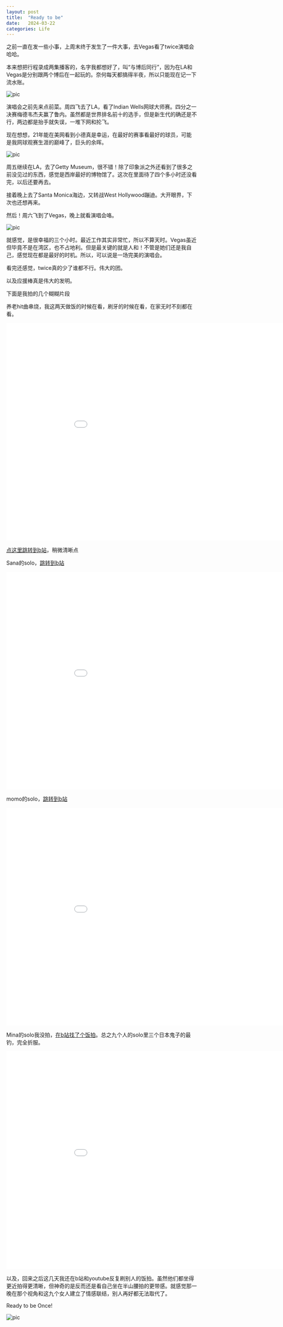 ```yaml
---
layout: post
title:  "Ready to be"
date:   2024-03-22
categories: Life
---
```


之前一直在发一些小事，上周末终于发生了一件大事，去Vegas看了twice演唱会哈哈。

本来想把行程录成两集播客的，名字我都想好了，叫“与博后同行”，因为在LA和Vegas是分别跟两个博后在一起玩的。奈何每天都搞得半夜，所以只能现在记一下流水账。

![pic](/image/concert_1.png)

演唱会之前先来点前菜。周四飞去了LA，看了Indian Wells网球大师赛。四分之一决赛梅德韦杰夫赢了鲁内。虽然都是世界排名前十的选手，但是新生代的确还是不行，两边都是抬手就失误，一堆下网和抡飞。

现在想想，21年能在美网看到小德真是幸运，在最好的赛事看最好的球员，可能是我网球观赛生涯的巅峰了，巨头的余晖。

![pic](/image/concert_2.jpg)

周五继续在LA，去了Getty Museum，很不错！除了印象派之外还看到了很多之前没见过的东西，感觉是西岸最好的博物馆了。这次在里面待了四个多小时还没看完，以后还要再去。

接着晚上去了Santa Monica海边，又转战West Hollywood蹦迪。大开眼界，下次也还想再来。 

然后！周六飞到了Vegas，晚上就看演唱会咯。

![pic](/image/concert_3.jpeg)

就感觉，是很幸福的三个小时。最近工作其实非常忙，所以不算天时。Vegas虽近但毕竟不是在湾区，也不占地利。但是最关键的就是人和！不管是她们还是我自己，感觉现在都是最好的时机。所以，可以说是一场完美的演唱会。

看完还感觉，twice真的少了谁都不行。伟大的团。

以及应援棒真是伟大的发明。

下面是我拍的几个糊糊片段

养老hit曲串烧，我这两天做饭的时候在看，刷牙的时候在看，在家无时不刻都在看。

<div class="video-container">
	<iframe src="//player.bilibili.com/player.html?aid=1752169784&bvid=BV1Ux421k73D&cid=1479043767&p=1" style="width: 100vw; height: 60vw; border: none;" allowfullscreen="true"> </iframe>
</div>

<a href="https://www.bilibili.com/video/BV1Ux421k73D/?vd_source=7c82d1da330059f7e736f6faedfffc95" target="_blank" rel="noopener noreferrer">点这里跳转到b站</a>，稍微清晰点


Sana的solo，<a href="https://www.bilibili.com/video/BV1Q1421Q7c9/?vd_source=7c82d1da330059f7e736f6faedfffc95" target="_blank" rel="noopener noreferrer">跳转到b站</a> 

<div class="video-container">
	<iframe src="//player.bilibili.com/player.html?aid=1552103037&bvid=BV1Q1421Q7c9&cid=1478980323&p=1" style="width: 100vw; height: 60vw; border: none;" allowfullscreen="true"> </iframe>
</div>

momo的solo，<a href="https://www.bilibili.com/video/BV11C411b7rr/?vd_source=7c82d1da330059f7e736f6faedfffc95" target="_blank" rel="noopener noreferrer">跳转到b站</a>

<div class="video-container">
	<iframe src="//player.bilibili.com/player.html?aid=1952016819&bvid=BV11C411b7rr&cid=1478981340&p=1" style="width: 100vw; height: 60vw; border: none;" allowfullscreen="true"> </iframe>
</div>

Mina的solo我没拍，<a href="https://www.bilibili.com/video/BV1Rx4y1S7hx/?spm_id_from=333.999.0.0&vd_source=7c82d1da330059f7e736f6faedfffc95" target="_blank" rel="noopener noreferrer">在b站找了个饭拍</a>。总之九个人的solo里三个日本鬼子的最钓，完全折服。

<div class="video-container">
	<iframe src="//player.bilibili.com/player.html?aid=1001798674&bvid=BV1Rx4y1S7hx&cid=1473959675&p=1" style="width: 100vw; height: 60vw; border: none;" allowfullscreen="true"> </iframe>
</div>

以及，回来之后这几天我还在b站和youtube反复刷别人的饭拍。虽然他们都坐得更近拍得更清晰，但神奇的是反而还是看自己坐在半山腰拍的更带感。就感觉那一晚在那个视角和这九个女人建立了情感联结，别人再好都无法取代了。

Ready to be Once!

![pic](/image/concert_4.jpg)


